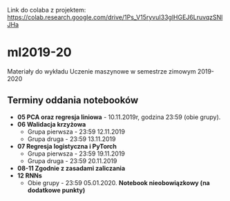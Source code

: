 Link do colaba z projektem: https://colab.research.google.com/drive/1Ps_V15ryvuI33glHGEJ6LruvqzSNlJHa

# ml2019-20
Materiały do wykładu Uczenie maszynowe w semestrze zimowym 2019-2020

## Terminy oddania notebooków
* **05 PCA oraz regresja liniowa** - 10.11.2019r, godzina 23:59 (obie grupy).
* **06 Walidacja krzyżowa**
  * Grupa pierwsza - 23:59 12.11.2019
  * Grupa druga - 23:59 13.11.2019
* **07 Regresja logistyczna i PyTorch**
  * Grupa pierwsza - 23:59 19.11.2019
  * Grupa druga - 23:59 20.11.2019
* **08-11 Zgodnie z zasadami zaliczania**
* **12 RNNs**
  * Obie grupy - 23:59 05.01.2020. **Notebook nieobowiązkowy (na dodatkowe punkty)**
